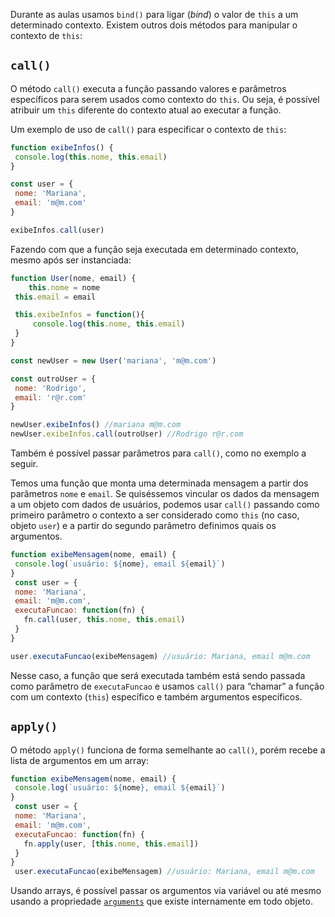 Durante as aulas usamos `bind()` para ligar (*bind*) o valor de `this` a um determinado contexto. Existem outros dois métodos para manipular o contexto de `this`:

## `call()`
O método `call()` executa a função passando valores e parâmetros específicos para serem usados como contexto do `this`. Ou seja, é possível atribuir um `this` diferente do contexto atual ao executar a função.

Um exemplo de uso de `call()` para especificar o contexto de `this`:

```javascript
function exibeInfos() {
 console.log(this.nome, this.email)
}

const user = {
 nome: 'Mariana',
 email: 'm@m.com'
}

exibeInfos.call(user)
```

Fazendo com que a função seja executada em determinado contexto, mesmo após ser instanciada:

```javascript
function User(nome, email) {
    this.nome = nome
 this.email = email

 this.exibeInfos = function(){
     console.log(this.nome, this.email)
 }
}

const newUser = new User('mariana', 'm@m.com')
```

```javascript
const outroUser = {
 nome: 'Rodrigo',
 email: 'r@r.com'
}

newUser.exibeInfos() //mariana m@m.com
newUser.exibeInfos.call(outroUser) //Rodrigo r@r.com
```

Também é possível passar parâmetros para `call()`, como no exemplo a seguir.

Temos uma função que monta uma determinada mensagem a partir dos parâmetros `nome` e `email`. Se quiséssemos vincular os dados da mensagem a um objeto com dados de usuários, podemos usar `call()` passando como primeiro parâmetro o contexto a ser considerado como `this` (no caso, objeto `user`) e a partir do segundo parâmetro definimos quais os argumentos.

```javascript
function exibeMensagem(nome, email) {
 console.log(`usuário: ${nome}, email ${email}`)
}
 const user = {
 nome: 'Mariana',
 email: 'm@m.com',
 executaFuncao: function(fn) {
   fn.call(user, this.nome, this.email)
 }
}

user.executaFuncao(exibeMensagem) //usuário: Mariana, email m@m.com
```

Nesse caso, a função que será executada também está sendo passada como parâmetro de `executaFuncao` e usamos `call()` para “chamar” a função com um contexto (`this`) específico e também argumentos específicos.

## `apply()`
O método `apply()` funciona de forma semelhante ao `call()`, porém recebe a lista de argumentos em um array:

```javascript
function exibeMensagem(nome, email) {
 console.log(`usuário: ${nome}, email ${email}`)
}
 const user = {
 nome: 'Mariana',
 email: 'm@m.com',
 executaFuncao: function(fn) {
   fn.apply(user, [this.nome, this.email])
 }
}
 user.executaFuncao(exibeMensagem) //usuário: Mariana, email m@m.com
 ```

Usando arrays, é possível passar os argumentos via variável ou até mesmo usando a propriedade [`arguments`](https://developer.mozilla.org/pt-BR/docs/Web/JavaScript/Reference/Functions/arguments) que existe internamente em todo objeto.